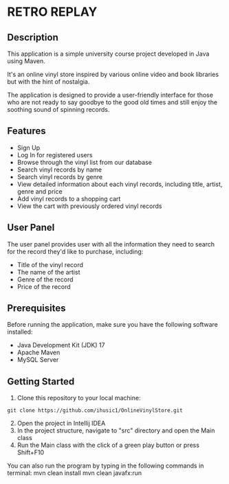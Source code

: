 # RETRO REPLAY

## Description

This application is a simple university course project developed in Java using Maven.  
  
It's an online vinyl store inspired by various online video and book libraries but with the hint of nostalgia.
  
The application is designed to provide a user-friendly interface for those who are not ready to say goodbye to the good old times and still enjoy the soothing sound of spinning records. 
  
  
## Features
* Sign Up 
* Log In for registered users
* Browse through the vinyl list from our database
* Search vinyl records by name
* Search vinyl records by genre
* View detailed information about each vinyl records, including title, artist, genre and price
* Add vinyl records to a shopping cart
* View the cart with previously ordered vinyl records  
  
  
## User Panel
The user panel provides user with all the information they need to search for the record they'd like to purchase, including:
* Title of the vinyl record
* The name of the artist 
* Genre of the record
* Price of the record  
  
  
## Prerequisites
Before running the application, make sure you have the following software installed:
* Java Development Kit (JDK) 17
* Apache Maven
* MySQL Server  
  
  
## Getting Started
1. Clone this repository to your local machine:
```
git clone https://github.com/ihusic1/OnlineVinylStore.git
```
2. Open the project in Intellij IDEA
3. In the project structure, navigate to "src" directory and open the Main class
4. Run the Main class with the click of a green play button or press Shift+F10
  
  
You can also run the program by typing in the following commands in terminal:
mvn clean install
mvn clean javafx:run